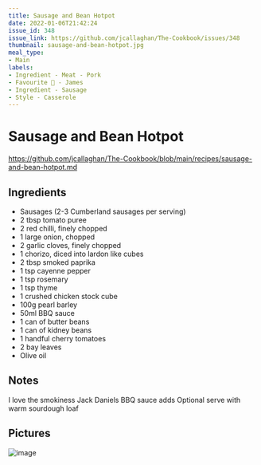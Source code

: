 ```yaml
---
title: Sausage and Bean Hotpot
date: 2022-01-06T21:42:24
issue_id: 348
issue_link: https://github.com/jcallaghan/The-Cookbook/issues/348
thumbnail: sausage-and-bean-hotpot.jpg
meal_type:
- Main
labels:
- Ingredient - Meat - Pork
- Favourite 🥰 - James
- Ingredient - Sausage
- Style - Casserole
---
```


# Sausage and Bean Hotpot

https://github.com/jcallaghan/The-Cookbook/blob/main/recipes/sausage-and-bean-hotpot.md

## Ingredients
- Sausages (2-3 Cumberland sausages per serving)
- 2 tbsp tomato puree
- 2 red chilli, finely chopped
- 1 large onion, chopped
- 2 garlic cloves, finely chopped
- 1 chorizo, diced into lardon like cubes
- 2 tbsp smoked paprika
- 1 tsp cayenne pepper
- 1 tsp rosemary
- 1 tsp thyme
- 1 crushed chicken stock cube
- 100g pearl barley
- 50ml BBQ sauce
- 1 can of butter beans
- 1 can of kidney beans
- 1 handful cherry tomatoes
- 2 bay leaves
- Olive oil

## Notes
I love the smokiness Jack Daniels BBQ sauce adds
Optional serve with warm sourdough loaf

## Pictures
![image](https://user-images.githubusercontent.com/7449908/148846355-2897a5dd-1749-4e27-8402-ae612a7eda00.png)
